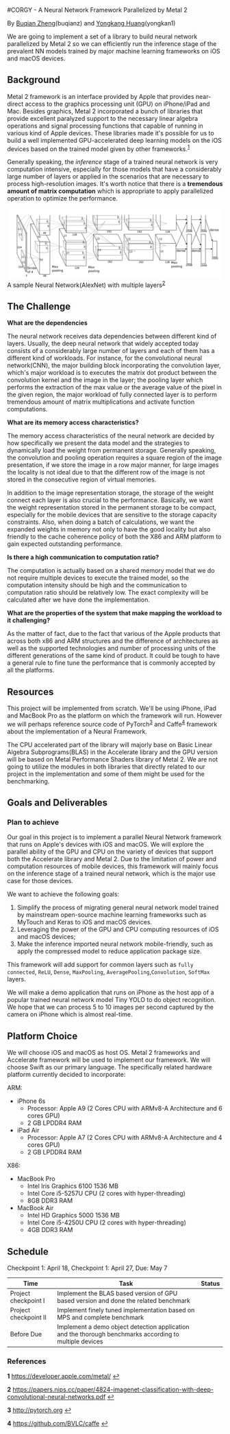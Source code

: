 #CORGY - A Neural Network Framework Parallelized by Metal 2

By [Buqian Zheng](https://github.com/zhengbuqian)(buqianz) and [Yongkang Huang](https://github.com/MrDwZ)(yongkan1)

We are going to implement a set of a library to build neural network parallelized by Metal 2 so we can efficiently run the inference stage of the prevalent NN models trained by major machine learning frameworks on iOS and macOS devices.

## Background

Metal 2 framework is an interface provided by Apple that provides near-direct access to the graphics processing unit (GPU) on iPhone/iPad and Mac. Besides graphics, Metal 2 incorporated a bunch of libraries that provide excellent paralyzed support to the necessary linear algebra operations and signal processing functions that capable of running in various kind of Apple devices. These libraries made it's possible for us to build a well implemented GPU-accelerated deep learning models on the iOS devices based on the trained model given by other frameworks.<sup id="a1">[1](#f1)</sup> 

Generally speaking, the _inference_ stage of a trained neural network is very computation intensive, especially for those models that have a considerably large number of layers or applied in the scenarios that are necessary to process high-resolution images.  It's worth notice that there is a **tremendous amount of matrix computation** which is appropriate to apply parallelized operation to optimize the performance.

![](img/alexnet.png)
A sample Neural Network(AlexNet) with multiple layers<sup id="a2">[2](#f2)</sup>

## The Challenge

**What are the dependencies**

The neural network receives data dependencies between different kind of layers. Usually, the deep neural network that widely accepted today consists of a considerably large number of layers and each of them has a different kind of workloads. For instance, for the convolutional neural network(CNN), the major building block incorporating the convolution layer, which's major workload is to executes the matrix dot product between the convolution kernel and the image in the layer; the pooling layer which performs  the extraction of the max value or the average value of the pixel in the given region, the major workload of fully connected layer is to perform tremendous amount of matrix multiplications and activate function computations.

**What are its memory access characteristics?**

The memory access characteristics of the neural network are decided by how specifically we present the data model and the strategies to dynamically load the weight from permanent storage. Generally speaking, the convolution and pooling operation requires a square region of the image presentation, if we store the image in a row major manner, for large images the locality is not ideal due to that the different row of the image is not stored in the consecutive region of virtual memories.

In addition to the image representation storage, the storage of the weight connect each layer is also crucial to the performance. Basically, we want the weight representation stored in the permanent storage to be compact, especially for the mobile devices that are sensitive to the storage capacity constraints. Also, when doing a batch of calculations, we want the expanded weights in memory not only to have the good locality but also friendly to the cache coherence policy of both the X86 and ARM platform to gain expected outstanding performance.

**Is there a high communication to computation ratio?**

The computation is actually based on a shared memory model that we do not require multiple devices to execute the trained model, so the computation intensity should be high and the communication to computation ratio should be relatively low. The exact complexity will be calculated after we have done the implementation.

**What are the properties of the system that make mapping the workload to it challenging?**

As the matter of fact, due to the fact that various of the Apple products that across both x86 and ARM structures and the difference of architectures as well as the supported technologies and number of processing units of the different generations of the same kind of product. It could be tough to have a general rule to fine tune the performance that is commonly accepted by all the platforms.

## Resources
This project will be implemented from scratch. We'll be using iPhone, iPad and MacBook Pro as the platform on which the framework will run. However we will perhaps reference source code of PyTorch<sup id="a3">[3](#f3)</sup> and Caffe<sup id="a4">[4](#f4)</sup> framework about the implementation of a Neural Framework.

The CPU accelerated part of the library will majorly base on Basic Linear Algebra Subprograms(BLAS) in the Accelerate library and the GPU version will be based on Metal Performance Shaders library of Metal 2. We are not going to utilize the modules in both libraries that directly related to our project in the implementation and some of them might be used for the benchmarking.

## Goals and Deliverables

### Plan to achieve

Our goal in this project is to implement a parallel Neural Network framework that runs on Apple's devices with iOS and macOS. We will explore the parallel ability of the GPU and CPU on the variety of devices that support both the Accelerate library and Metal 2. Due to the limitation of power and computation resources of mobile devices, this framework will mainly focus on the inference stage of a trained neural network, which is the major use case for those devices.

We want to achieve the following goals:

1. Simplify the process of migrating general neural network model trained by mainstream open-source machine learning frameworks such as MyTouch and Keras to iOS and macOS devices.
2. Leveraging the power of the GPU and CPU computing resources of iOS and macOS devices;
3. Make the inference imported neural network mobile-friendly, such as apply the compressed model to reduce application package size.

This framework will add support for common layers such as `fully connected`, `ReLU`, `Dense`, `MaxPooling`, `AveragePooling`,`Convolution`, `SoftMax` layers.

We will make a demo application that runs on iPhone as the host app of a popular trained neural network model Tiny YOLO to do object recognition. We hope that we can process 5 to 10 images per second captured by the camera on iPhone which is almost real-time.

## Platform Choice

We will choose iOS and macOS as host OS. Metal 2 frameworks and Accelerate framework will be used to implement our framework. We will choose Swift as our primary language. The specifically related hardware platform currently decided to incorporate:

ARM:

* iPhone 6s
  * Processor: Apple A9 (2 Cores CPU with ARMv8-A Architecture and 6 cores GPU)
  * 2 GB LPDDR4 RAM
* iPad Air
  * Processor: Apple A7 (2 Cores CPU with ARMv8-A Architecture and 4 cores GPU)
  * 2 GB LPDDR4 RAM

X86:

* MacBook Pro
  * Intel Iris Graphics 6100 1536 MB
  * Intel Core i5-5257U CPU (2 cores with hyper-threading)
  * 8GB DDR3 RAM
* MacBook Air
  * Intel HD Graphics 5000 1536 MB
  * Intel Core i5-4250U CPU (2 cores with hyper-threading)
  * 4GB DDR3 RAM

## Schedule

Checkpoint 1: April 18, Checkpoint 1: April 27, Due: May 7

|Time|Task|Status|
|---|---|---|
|Project checkpoint I|Implement the BLAS based version of GPU based version and done the related benchmark ||
|Project checkpoint II|Implement finely tuned implementation based on MPS and complete benchmark||
|Before Due|Implement a demo object detection application and the thorough benchmarks according to multiple devices ||

### References

<b id="f1">1</b> https://developer.apple.com/metal/ [↩](#a1)

<b id="f2">2</b> https://papers.nips.cc/paper/4824-imagenet-classification-with-deep-convolutional-neural-networks.pdf [↩](#a2)

<b id="f3">3</b> http://pytorch.org [↩](#a3)

<b id="f4">4</b> https://github.com/BVLC/caffe [↩](#a4)
